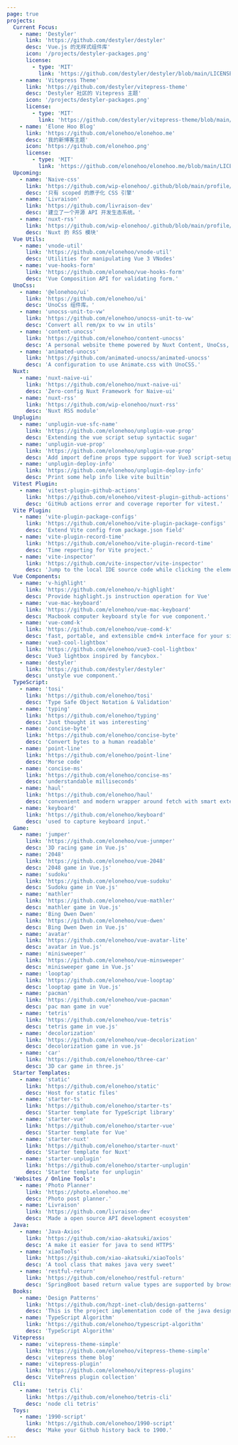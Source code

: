 ```yaml
---
page: true
projects:
  Current Focus:
    - name: 'Destyler'
      link: 'https://github.com/destyler/destyler'
      desc: 'Vue.js 的无样式组件库'
      icon: '/projects/destyler-packages.png'
      license:
        - type: 'MIT'
          link: 'https://github.com/destyler/destyler/blob/main/LICENSE'
    - name: 'Vitepress Theme'
      link: 'https://github.com/destyler/vitepress-theme'
      desc: 'Destyler 社区的 Vitepress 主题'
      icon: '/projects/destyler-packages.png'
      license:
        - type: 'MIT'
          link: 'https://github.com/destyler/vitepress-theme/blob/main/LICENSE'
    - name: 'Elone Hoo Blog'
      link: 'https://github.com/elonehoo/elonehoo.me'
      desc: '我的新博客主题'
      icon: 'https://github.com/elonehoo.png'
      license:
        - type: 'MIT'
          link: 'https://github.com/elonehoo/elonehoo.me/blob/main/LICENSE'
  Upcoming:
    - name: 'Naive-css'
      link: 'https://github.com/wip-elonehoo/.github/blob/main/profile/README.md'
      desc: '只有 scoped 的原子化 CSS 引擎'
    - name: 'Livraison'
      link: 'https://github.com/livraison-dev'
      desc: '建立了一个开源 API 开发生态系统。'
    - name: 'nuxt-rss'
      link: 'https://github.com/wip-elonehoo/.github/blob/main/profile/README.md'
      desc: 'Nuxt 的 RSS 模块'
  Vue Utils:
    - name: 'vnode-util'
      link: 'https://github.com/elonehoo/vnode-util'
      desc: 'Utilities for manipulating Vue 3 VNodes'
    - name: 'vue-hooks-form'
      link: 'https://github.com/elonehoo/vue-hooks-form'
      desc: 'Vue Composition API for validating form.'
  UnoCss:
    - name: '@elonehoo/ui'
      link: 'https://github.com/elonehoo/ui'
      desc: 'UnoCss 组件库。'
    - name: 'unocss-unit-to-vw'
      link: 'https://github.com/elonehoo/unocss-unit-to-vw'
      desc: 'Convert all rem/px to vw in utils'
    - name: 'content-unocss'
      link: 'https://github.com/elonehoo/content-unocss'
      desc: 'A personal website theme powered by Nuxt Content, UnoCss, Iconify and Vue components.'
    - name: 'animated-unocss'
      link: 'https://github.com/animated-unocss/animated-unocss'
      desc: 'A configuration to use Animate.css with UnoCSS.'
  Nuxt:
    - name: 'nuxt-naive-ui'
      link: 'https://github.com/elonehoo/nuxt-naive-ui'
      desc: 'Zero-config Nuxt Framework for Naive-ui'
    - name: 'nuxt-rss'
      link: 'https://github.com/wip-elonehoo/nuxt-rss'
      desc: 'Nuxt RSS module'
  Unplugin:
    - name: 'unplugin-vue-sfc-name'
      link: 'https://github.com/elonehoo/unplugin-vue-prop'
      desc: 'Extending the vue script setup syntactic sugar'
    - name: 'unplugin-vue-prop'
      link: 'https://github.com/elonehoo/unplugin-vue-prop'
      desc: 'Add import define props type support for Vue3 script-setup and lang is typescript.'
    - name: 'unplugin-deploy-info'
      link: 'https://github.com/elonehoo/unplugin-deploy-info'
      desc: 'Print some help info like vite builtin'
  Vitest Plugin:
    - name: 'vitest-plugin-github-actions'
      link: 'https://github.com/elonehoo/vitest-plugin-github-actions'
      desc: 'GitHub actions error and coverage reporter for vitest.'
  Vite Plugin:
    - name: 'vite-plugin-package-configs'
      link: 'https://github.com/elonehoo/vite-plugin-package-configs'
      desc: 'Extend Vite config from package.json field'
    - name: 'vite-plugin-record-time'
      link: 'https://github.com/elonehoo/vite-plugin-record-time'
      desc: 'Time reporting for Vite project.'
    - name: 'vite-inspector'
      link: 'https://github.com/vite-inspector/vite-inspector'
      desc: 'Jump to the local IDE source code while clicking the element of the browser automatically.'
  Vue Components:
    - name: 'v-highlight'
      link: 'https://github.com/elonehoo/v-highlight'
      desc: 'Provide highlight.js instruction operation for Vue'
    - name: 'vue-mac-keyboard'
      link: 'https://github.com/elonehoo/vue-mac-keyboard'
      desc: 'Macbook computer keyboard style for vue component.'
    - name: 'vue-comd-k'
      link: 'https://github.com/elonehoo/vue-comd-k'
      desc: 'fast, portable, and extensible cmd+k interface for your site'
    - name: 'vue3-cool-lightbox'
      link: 'https://github.com/elonehoo/vue3-cool-lightbox'
      desc: 'Vue3 lightbox inspired by fancybox.'
    - name: 'destyler'
      link: 'https://github.com/destyler/destyler'
      desc: 'unstyle vue component.'
  TypeScript:
    - name: 'tosi'
      link: 'https://github.com/elonehoo/tosi'
      desc: 'Type Safe Object Notation & Validation'
    - name: 'typing'
      link: 'https://github.com/elonehoo/typing'
      desc: 'Just thought it was interesting'
    - name: 'concise-byte'
      link: 'https://github.com/elonehoo/concise-byte'
      desc: 'Convert bytes to a human readable'
    - name: 'point-line'
      link: 'https://github.com/elonehoo/point-line'
      desc: 'Morse code'
    - name: 'concise-ms'
      link: 'https://github.com/elonehoo/concise-ms'
      desc: 'understandable milliseconds'
    - name: 'haul'
      link: 'https://github.com/elonehoo/haul'
      desc: 'convenient and modern wrapper around fetch with smart extensible defaults'
    - name: 'keyboard'
      link: 'https://github.com/elonehoo/keyboard'
      desc: 'used to capture keyboard input.'
  Game:
    - name: 'jumper'
      link: 'https://github.com/elonehoo/vue-junmper'
      desc: '3D racing game in Vue.js'
    - name: '2048'
      link: 'https://github.com/elonehoo/vue-2048'
      desc: '2048 game in Vue.js'
    - name: 'sudoku'
      link: 'https://github.com/elonehoo/vue-sudoku'
      desc: 'Sudoku game in Vue.js'
    - name: 'mathler'
      link: 'https://github.com/elonehoo/vue-mathler'
      desc: 'mathler game in Vue.js'
    - name: 'Bing Dwen Dwen'
      link: 'https://github.com/elonehoo/vue-dwen'
      desc: 'Bing Dwen Dwen in Vue.js'
    - name: 'avatar'
      link: 'https://github.com/elonehoo/vue-avatar-lite'
      desc: 'avatar in Vue.js'
    - name: 'minisweeper'
      link: 'https://github.com/elonehoo/vue-minsweeper'
      desc: 'minisweeper game in Vue.js'
    - name: 'looptap'
      link: 'https://github.com/elonehoo/vue-looptap'
      desc: 'looptap game in Vue.js'
    - name: 'pacman'
      link: 'https://github.com/elonehoo/vue-pacman'
      desc: 'pac man game in vue'
    - name: 'tetris'
      link: 'https://github.com/elonehoo/vue-tetris'
      desc: 'tetris game in vue.js'
    - name: 'decolorization'
      link: 'https://github.com/elonehoo/vue-decolorization'
      desc: 'decolorization game in vue.js'
    - name: 'car'
      link: 'https://github.com/elonehoo/three-car'
      desc: '3D car game in three.js'
  Starter Templates:
    - name: 'static'
      link: 'https://github.com/elonehoo/static'
      desc: 'Host for static files'
    - name: 'starter-ts'
      link: 'https://github.com/elonehoo/starter-ts'
      desc: 'Starter template for TypeScript library'
    - name: 'starter-vue'
      link: 'https://github.com/elonehoo/starter-vue'
      desc: 'Starter template for Vue'
    - name: 'starter-nuxt'
      link: 'https://github.com/elonehoo/starter-nuxt'
      desc: 'Starter template for Nuxt'
    - name: 'starter-unplugin'
      link: 'https://github.com/elonehoo/starter-unplugin'
      desc: 'Starter template for unplugin'
  'Websites / Online Tools':
    - name: 'Photo Planner'
      link: 'https://photo.elonehoo.me'
      desc: 'Photo post planner.'
    - name: 'Livraison'
      link: 'https://github.com/livraison-dev'
      desc: 'Made a open source API development ecosystem'
  Java:
    - name: 'Java-Axios'
      link: 'https://github.com/xiao-akatsuki/axios'
      desc: 'A make it easier for java to send HTTPS'
    - name: 'xiaoTools'
      link: 'https://github.com/xiao-akatsuki/xiaoTools'
      desc: 'A tool class that makes java very sweet'
    - name: 'restful-return'
      link: 'https://github.com/elonehoo/restful-return'
      desc: 'SpringBoot based return value types are supported by browsers.'
  Books:
    - name: 'Design Patterns'
      link: 'https://github.com/hzpt-inet-club/design-patterns'
      desc: 'This is the project implementation code of the java design pattern'
    - name: 'TypeScript Algorithm'
      link: 'https://github.com/elonehoo/typescript-algorithm'
      desc: 'TypeScript Algorithm'
  Vitepress:
    - name: 'vitepress-theme-simple'
      link: 'https://github.com/elonehoo/vitepress-theme-simple'
      desc: 'vitepress theme blog'
    - name: 'vitepress-plugin'
      link: 'https://github.com/elonehoo/vitepress-plugins'
      desc: 'VitePress plugin collection'
  Cli:
    - name: 'tetris Cli'
      link: 'https://github.com/elonehoo/tetris-cli'
      desc: 'node cli tetris'
  Toys:
    - name: '1990-script'
      link: 'https://github.com/elonehoo/1990-script'
      desc: 'Make your Github history back to 1900.'
---
```


<ProjectList :items="$frontmatter.projects" />
